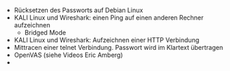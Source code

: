 



- Rücksetzen des Passworts auf Debian Linux
- KALI Linux und Wireshark: einen Ping auf einen anderen Rechner aufzeichnen
  - Bridged Mode
- KALI Linux und Wireshark: Aufzeichnen einer HTTP Verbindung
- Mittracen einer telnet Verbindung. Passwort wird im Klartext übertragen
- OpenVAS (siehe Videos Eric Amberg)
- 

